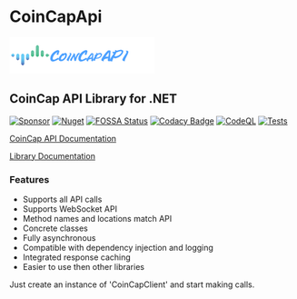 # CoinCapApi
![CoinCap Logo](https://raw.githubusercontent.com/ByronAP/CoinCapApi/dev/coincap-logo-banner-256x64.png)
## CoinCap API Library for .NET

[![Sponsor](https://img.shields.io/static/v1?label=Sponsor&message=%E2%9D%A4&logo=GitHub&color=%23fe8e86)](https://github.com/sponsors/ByronAP)
[![Nuget](https://img.shields.io/nuget/v/CoinCapAPI)](https://www.nuget.org/packages/CoinCapAPI)
[![FOSSA Status](https://app.fossa.com/api/projects/git%2Bgithub.com%2FByronAP%2FCoinCapApi.svg?type=shield)](https://app.fossa.com/projects/git%2Bgithub.com%2FByronAP%2FCoinCapApi?ref=badge_shield)
[![Codacy Badge](https://app.codacy.com/project/badge/Grade/4597bd69581d4039ae591a161fa43f83)](https://www.codacy.com/gh/ByronAP/CoinCapApi/dashboard?utm_source=github.com&amp;utm_medium=referral&amp;utm_content=ByronAP/CoinCapApi&amp;utm_campaign=Badge_Grade)
[![CodeQL](https://github.com/ByronAP/CoinCapApi/actions/workflows/codeql.yml/badge.svg)](https://github.com/ByronAP/CoinCapApi/actions/workflows/codeql.yml)
[![Tests](https://github.com/ByronAP/CoinCapApi/actions/workflows/dev_test_dotnet.yml/badge.svg)](https://github.com/ByronAP/CoinCapApi/actions/workflows/dev_test_dotnet.yml)

[CoinCap API Documentation](https://docs.coincap.io/)

[Library Documentation](https://byronap.github.io/CoinCapApi_docs)

### Features

+   Supports all API calls
+   Supports WebSocket API
+   Method names and locations match API
+   Concrete classes
+   Fully asynchronous
+   Compatible with dependency injection and logging
+   Integrated response caching
+   Easier to use then other libraries


Just create an instance of 'CoinCapClient' and start making calls.
